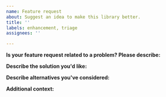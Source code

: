 ```yaml
---
name: Feature request
about: Suggest an idea to make this library better.
title: ''
labels: enhancement, triage
assignees: ''

---
```


<!--
**PLEASE READ**
==============================================================================
Make sure you've carefully reviewed the documentation for this library to make
sure your feature request is not already supported:

https://developers.google.com/google-ads/api/docs/client-libs/python

This library is only used for the Google Ads API. For the AdWords API client
library, file a feature request here:

https://github.com/googleads/googleads-python-lib/issues

Only use this page to create feature requests for this library. If you are
unsure whether your request is related to this library or the Google Ads API
itself, please first reach out to one of the below resources before filing a
request here:

* Support Forum: https://groups.google.com/forum/#!forum/adwords-api
* Email the Support Team: https://support.google.com/google-ads/gethelp
==============================================================================
-->

**Is your feature request related to a problem? Please describe:**
<!--
Insert a clear and concise description of what the problem is. Ex. I'm always
frustrated when [...]
-->

**Describe the solution you'd like:**
<!-- Insert a clear and concise description of what you want to happen. -->

**Describe alternatives you've considered:**
<!--
Insert a clear and concise description of any alternative solutions or features
you've considered.
-->

**Additional context:**
<!-- Insert any other context or screenshots about the feature request here. -->

